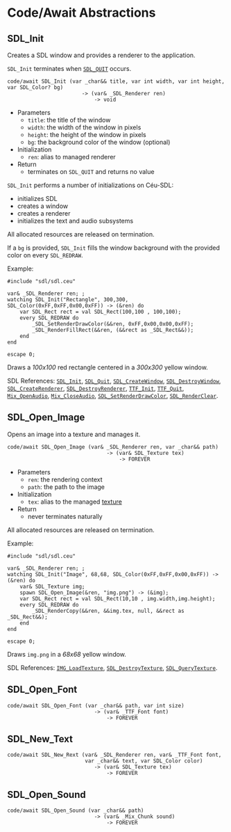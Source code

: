 Code/Await Abstractions
=======================

SDL_Init
------

Creates a SDL window and provides a renderer to the application.

`SDL_Init` terminates when [`SDL_QUIT`](#TODO) occurs.

```ceu
code/await SDL_Init (var _char&& title, var int width, var int height, var SDL_Color? bg)
                        -> (var& _SDL_Renderer ren)
                            -> void
```

- Parameters
    - `title`:  the title  of the window
    - `width`:  the width  of the window in pixels
    - `height`: the height of the window in pixels
    - `bg`:     the background color of the window (optional)
- Initialization
    - `ren`:    alias to managed renderer
- Return
    - terminates on `SDL_QUIT` and returns no value

`SDL_Init` performs a number of initializations on Céu-SDL:

- initializes SDL
- creates a window
- creates a renderer
- initializes the text and audio subsystems

All allocated resources are released on termination.

If a `bg` is provided, `SDL_Init` fills the window background with the provided
color on every `SDL_REDRAW`.

Example:

```ceu
#include "sdl/sdl.ceu"

var& _SDL_Renderer ren; ;
watching SDL_Init("Rectangle", 300,300, SDL_Color(0xFF,0xFF,0x00,0xFF)) -> (&ren) do
    var SDL_Rect rect = val SDL_Rect(100,100 , 100,100);
    every SDL_REDRAW do
        _SDL_SetRenderDrawColor(&&ren, 0xFF,0x00,0x00,0xFF);
        _SDL_RenderFillRect(&&ren, (&&rect as _SDL_Rect&&));
    end
end

escape 0;
```

Draws a *100x100* red rectangle centered in a *300x300* yellow window.

SDL References:
    [`SDL_Init`](#TODO),
    [`SDL_Quit`](#TODO),
    [`SDL_CreateWindow`](#TODO),
    [`SDL_DestroyWindow`](#TODO),
    [`SDL_CreateRenderer`](#TODO),
    [`SDL_DestroyRenderer`](#TODO),
    [`TTF_Init`](#TODO),
    [`TTF_Quit`](#TODO),
    [`Mix_OpenAudio`](#TODO),
    [`Mix_CloseAudio`](#TODO),
    [`SDL_SetRenderDrawColor`](#TODO),
    [`SDL_RenderClear`](#TODO).

SDL_Open_Image
--------------

Opens an image into a texture and manages it.

```ceu
code/await SDL_Open_Image (var& _SDL_Renderer ren, var _char&& path)
                                -> (var& SDL_Texture tex)
                                    -> FOREVER
```

- Parameters
    - `ren`:  the rendering context
    - `path`: the path to the image
- Initialization
    - `tex`:  alias to the managed [texture](#TODO)
- Return
    - never terminates naturally

All allocated resources are released on termination.

Example:

```ceu
#include "sdl/sdl.ceu"

var& _SDL_Renderer ren; ;
watching SDL_Init("Image", 68,68, SDL_Color(0xFF,0xFF,0x00,0xFF)) -> (&ren) do
    var& SDL_Texture img;
    spawn SDL_Open_Image(&ren, "img.png") -> (&img);
    var SDL_Rect rect = val SDL_Rect(10,10 , img.width,img.height);
    every SDL_REDRAW do
        _SDL_RenderCopy(&&ren, &&img.tex, null, &&rect as _SDL_Rect&&);
    end
end

escape 0;
```

Draws `img.png` in a *68x68* yellow window.

SDL References:
    [`IMG_LoadTexture`](#TODO),
    [`SDL_DestroyTexture`](#TODO),
    [`SDL_QueryTexture`](#TODO).

SDL_Open_Font
-------------

```ceu
code/await SDL_Open_Font (var _char&& path, var int size)
                            -> (var& _TTF_Font font)
                                -> FOREVER
```

SDL_New_Text
------------

```ceu
code/await SDL_New_Rext (var& _SDL_Renderer ren, var& _TTF_Font font,
                         var _char&& text, var SDL_Color color)
                            -> (var& SDL_Texture tex)
                                -> FOREVER
```

SDL_Open_Sound
--------------

```ceu
code/await SDL_Open_Sound (var _char&& path)
                            -> (var& _Mix_Chunk sound)
                                -> FOREVER
```
